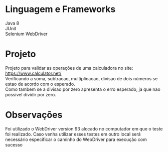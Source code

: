 # Linguagem e Frameworks

Java 8 <br /> 
JUnit <br /> 
Selenium WebDriver

# Projeto
Projeto para validar as operações de uma calculadora no site: https://www.calculator.net/ <br /> 
Verificando a soma, subtracao, multiplicacao, divisao de dois números se estao de acordo com o esperado. <br /> 
Como tambem se a divisao por zero apresenta o erro esperado, ja que nao possivel dividir por zero.

# Observações
Foi utilizado o WebDriver version 93 alocado no computador em que o teste foi realizado. Caso venha utilizar esses testes em outro local será necessário especificar o caminho do WebDriver para execução com sucesso
